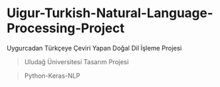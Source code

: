 # Uigur-Turkish-Natural-Language-Processing-Project
Uygurcadan Türkçeye Çeviri Yapan Doğal Dil İşleme Projesi
>Uludağ Üniversitesi Tasarım Projesi 

>Python-Keras-NLP 

